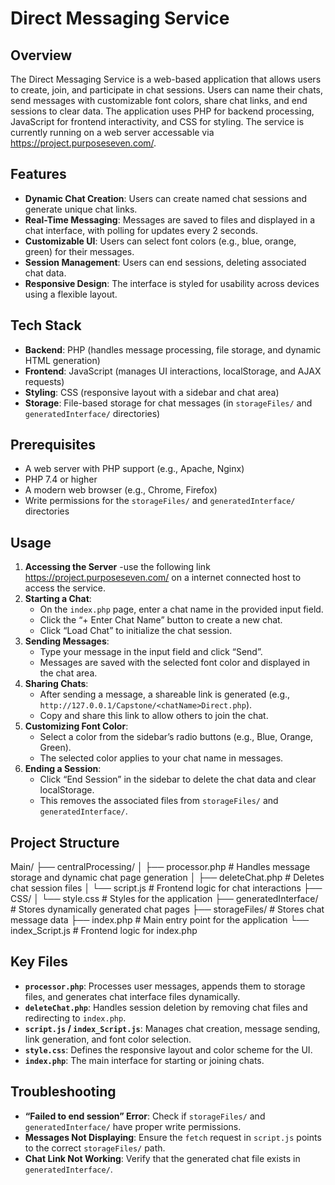 # Direct Messaging Service

## Overview
The Direct Messaging Service is a web-based application that allows users to create, join, and participate in chat sessions. Users can name their chats, send messages with customizable font colors, share chat links, and end sessions to clear data. The application uses PHP for backend processing, JavaScript for frontend interactivity, and CSS for styling. The service is currently running on a web server accessable via https://project.purposeseven.com/. 

## Features
- **Dynamic Chat Creation**: Users can create named chat sessions and generate unique chat links.
- **Real-Time Messaging**: Messages are saved to files and displayed in a chat interface, with polling for updates every 2 seconds.
- **Customizable UI**: Users can select font colors (e.g., blue, orange, green) for their messages.
- **Session Management**: Users can end sessions, deleting associated chat data.
- **Responsive Design**: The interface is styled for usability across devices using a flexible layout.

## Tech Stack
- **Backend**: PHP (handles message processing, file storage, and dynamic HTML generation)
- **Frontend**: JavaScript (manages UI interactions, localStorage, and AJAX requests)
- **Styling**: CSS (responsive layout with a sidebar and chat area)
- **Storage**: File-based storage for chat messages (in `storageFiles/` and `generatedInterface/` directories)

## Prerequisites
- A web server with PHP support (e.g., Apache, Nginx)
- PHP 7.4 or higher
- A modern web browser (e.g., Chrome, Firefox)
- Write permissions for the `storageFiles/` and `generatedInterface/` directories

## Usage
1. **Accessing the Server**
   -use the following link https://project.purposeseven.com/ on a internet connected host to access the service.
3. **Starting a Chat**:
   - On the `index.php` page, enter a chat name in the provided input field.
   - Click the “+ Enter Chat Name” button to create a new chat.
   - Click “Load Chat” to initialize the chat session.
4. **Sending Messages**:
   - Type your message in the input field and click “Send”.
   - Messages are saved with the selected font color and displayed in the chat area.
5. **Sharing Chats**:
   - After sending a message, a shareable link is generated (e.g., `http://127.0.0.1/Capstone/<chatName>Direct.php`).
   - Copy and share this link to allow others to join the chat.
6. **Customizing Font Color**:
   - Select a color from the sidebar’s radio buttons (e.g., Blue, Orange, Green).
   - The selected color applies to your chat name in messages.
7. **Ending a Session**:
   - Click “End Session” in the sidebar to delete the chat data and clear localStorage.
   - This removes the associated files from `storageFiles/` and `generatedInterface/`.

## Project Structure
Main/
├── centralProcessing/
│   ├── processor.php        # Handles message storage and dynamic chat page generation
│   ├── deleteChat.php       # Deletes chat session files
│   └── script.js            # Frontend logic for chat interactions
├── CSS/
│   └── style.css            # Styles for the application
├── generatedInterface/       # Stores dynamically generated chat pages
├── storageFiles/            # Stores chat message data
├── index.php                # Main entry point for the application
└── index_Script.js          # Frontend logic for index.php

## Key Files
- **`processor.php`**: Processes user messages, appends them to storage files, and generates chat interface files dynamically.
- **`deleteChat.php`**: Handles session deletion by removing chat files and redirecting to `index.php`.
- **`script.js` / `index_Script.js`**: Manages chat creation, message sending, link generation, and font color selection.
- **`style.css`**: Defines the responsive layout and color scheme for the UI.
- **`index.php`**: The main interface for starting or joining chats.

## Troubleshooting
- **“Failed to end session” Error**: Check if `storageFiles/` and `generatedInterface/` have proper write permissions.
- **Messages Not Displaying**: Ensure the `fetch` request in `script.js` points to the correct `storageFiles/` path.
- **Chat Link Not Working**: Verify that the generated chat file exists in `generatedInterface/`.
